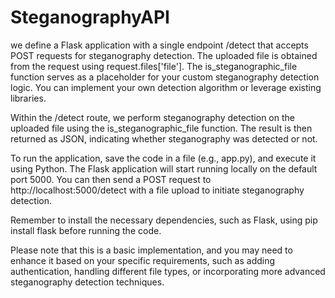 # SteganographyAPI

we define a Flask application with a single endpoint /detect that accepts POST requests for steganography detection. The uploaded file is obtained from the request using request.files['file']. The is_steganographic_file function serves as a placeholder for your custom steganography detection logic. You can implement your own detection algorithm or leverage existing libraries.

Within the /detect route, we perform steganography detection on the uploaded file using the is_steganographic_file function. The result is then returned as JSON, indicating whether steganography was detected or not.

To run the application, save the code in a file (e.g., app.py), and execute it using Python. The Flask application will start running locally on the default port 5000. You can then send a POST request to http://localhost:5000/detect with a file upload to initiate steganography detection.

Remember to install the necessary dependencies, such as Flask, using pip install flask before running the code.

Please note that this is a basic implementation, and you may need to enhance it based on your specific requirements, such as adding authentication, handling different file types, or incorporating more advanced steganography detection techniques.
